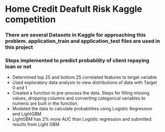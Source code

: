 # Home Credit Deafult Risk Kaggle competition
### There are several Datasets in Kaggle for approaching this problem. application_train and application_test files are used in this project
### Steps implemented to predict probability of client repaying loan or not
 * Determined top 25 and bottom 25 correlated features to target variable
 * Used exploratory data analysis to view distributions of data with Target 0 and 1
 * Created a function to pre-process the data. Steps for filling missing values, dropping columns and converting categorical variables to numeric are built in the function.
 * Modeled the data to calculate probabilities using Logistic Regression and LightGBM
 * LightGBM has 2% more AUC than Logistic regression and submitted results from Light GBM
